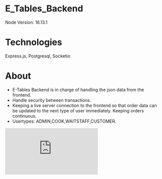 # E_Tables_Backend

Node Version: 16.13.1

# Technologies
Express.js, Postgresql, Socketio

# About
- E-Tables Backend is in charge of handling the json data from the frontend. 
- Handle security between transactions. 
- Keeping a live server connection to the frontend so that order data can be updated to the next type of user immediately. Keeping orders continuous.
- Usertypes: ADMIN,COOK,WAITSTAFF,CUSTOMER.

![DB Diagram](https://github.com/Akerleyhub/E_Tables_Backend/blob/main/etables_ERdiagram.pdf)
